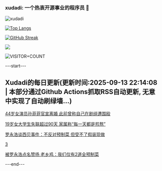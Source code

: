 ### xudadi: 一个热衷开源事业的程序员 👋

![xudadi](https://github-readme-stats-git-masterorgs-github-readme-stats-team.vercel.app/api?username=xudadi)

[![Top Langs](https://github-readme-stats.vercel.app/api/top-langs/?username=xudadi)](https://github.com/anuraghazra/github-readme-stats)

[![GitHub Streak](https://streak-stats.demolab.com?user=xudadi&locale=zh_Hans)](https://git.io/streak-stats)

![](https://raw.githubusercontent.com/xudadi/xudadi/main/assets/github-contribution-grid-snake.svg)

![VISITOR+COUNT](https://komarev.com/ghpvc/?username=xudadi&label=VISITOR+COUNT)


---start---

## Xudadi的每日更新(更新时间:2025-09-13 22:14:08 | 本部分通过Github Actions抓取RSS自动更新, 无意中实现了自动刷绿墙...)

[44岁女演员孙菲菲官宣离婚 此前曾称自己在剧组遭围殴](https://m.163.com/news/article/K9BCBTBT053469LG.html)

[19岁女大学生失联超过90天 家属称“每一天都是煎熬”](https://m.163.com/news/article/K9BBQ448053469LG.html)

[罗永浩谈西贝事件：不反对预制菜 但受不了假装现做](https://m.163.com/news/article/K9B19EUL0530SFP3.html)

[3](https://m.163.com/touch/news/sub/domestic)

[被罗永浩点名赞扬 老乡鸡：我们仅有2道全预制菜](https://m.163.com/news/article/K99P8AML053469LG.html)

---end---
